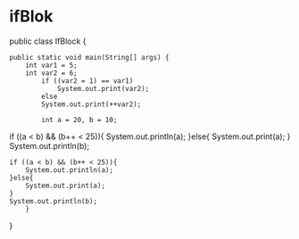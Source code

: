 # ifBlok
public class IfBlock {

    public static void main(String[] args) {
        int var1 = 5;
        int var2 = 6;
            if ((var2 = 1) == var1)
                System.out.print(var2);
            else
            System.out.print(++var2);

            int a = 20, b = 10;
if ((a < b) && (b++ < 25)){
    System.out.println(a);
}else{
    System.out.print(a);
}
System.out.println(b);
    

    if ((a < b) && (b++ < 25)){
        System.out.println(a);
    }else{
        System.out.print(a);
    }
    System.out.println(b);
        }
    
}
